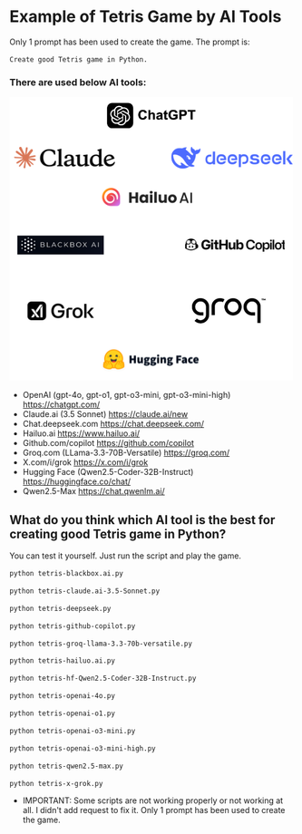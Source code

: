 # Example of Tetris Game by AI Tools

Only 1 prompt has been used to create the game. The prompt is:

```
Create good Tetris game in Python.
```

### There are used below AI tools:

![OpenAI (gpt-4o and gpt-o1)](images/ai-tools.png)


- OpenAI (gpt-4o, gpt-o1, gpt-o3-mini, gpt-o3-mini-high) https://chatgpt.com/
- Claude.ai (3.5 Sonnet) https://claude.ai/new
- Chat.deepseek.com https://chat.deepseek.com/
- Hailuo.ai https://www.hailuo.ai/
- Github.com/copilot https://github.com/copilot
- Groq.com (LLama-3.3-70B-Versatile) https://groq.com/
- X.com/i/grok https://x.com/i/grok
- Hugging Face (Qwen2.5-Coder-32B-Instruct) https://huggingface.co/chat/
- Qwen2.5-Max https://chat.qwenlm.ai/


## What do you think which AI tool is the best for creating good Tetris game in Python?

You can test it yourself. Just run the script and play the game.

```bash
python tetris-blackbox.ai.py
```

```bash
python tetris-claude.ai-3.5-Sonnet.py
```

```bash
python tetris-deepseek.py
```

```bash
python tetris-github-copilot.py
```

```bash
python tetris-groq-llama-3.3-70b-versatile.py
```

```bash
python tetris-hailuo.ai.py
```

```bash
python tetris-hf-Qwen2.5-Coder-32B-Instruct.py
```

```bash
python tetris-openai-4o.py
```

```bash
python tetris-openai-o1.py
```

```bash
python tetris-openai-o3-mini.py
```

```bash
python tetris-openai-o3-mini-high.py
```

```bash
python tetris-qwen2.5-max.py
```

```bash
python tetris-x-grok.py
```

* IMPORTANT: Some scripts are not working properly or not working at all.
I didn't add request to fix it. Only 1 prompt has been used to create the game.